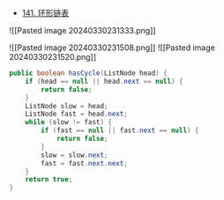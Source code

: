 * [141. 环形链表](https://leetcode.cn/problems/linked-list-cycle/)

![[Pasted image 20240330231333.png]]

![[Pasted image 20240330231508.png]]
![[Pasted image 20240330231520.png]]

```java
public boolean hasCycle(ListNode head) {
	if (head == null || head.next == null) {
		return false;
	}
	ListNode slow = head;
	ListNode fast = head.next;
	while (slow != fast) {
		if (fast == null || fast.next == null) {
			return false;
		}
		slow = slow.next;
		fast = fast.next.next;
	} 
	return true;
}

```